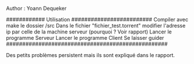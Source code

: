 Author : Yoann Dequeker

############ Utilisation #########################
Compiler avec make le dossier /src
Dans le fichier "fichier_test.torrent" modifier l'adresse ip par celle de la machine serveur (pourquoi ? Voir rapport)
Lancer le programme Serveur
Lancer le programme Client
Se laisser guider
##################################################

Des petits problèmes persistent mais ils sont expliqué dans le rapport.
